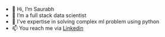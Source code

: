 - 👋 Hi, I’m Saurabh
- 👀 I’m a full stack data scientist
- 🌱 I've expertise in solving complex ml problem using python
- 📫 You reach me via [Linkedin](https://www.linkedin.com/in/gsaurabh98/)

<!---
gsaurabh98/gsaurabh98 is a ✨ special ✨ repository because its `README.md` (this file) appears on your GitHub profile.
You can click the Preview link to take a look at your changes.
--->
